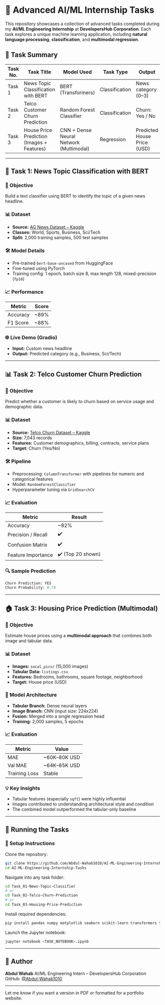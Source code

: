 # 🧠 Advanced AI/ML Internship Tasks

This repository showcases a collection of advanced tasks completed during my **AI/ML Engineering Internship** at **DevelopersHub Corporation**. Each task explores a unique machine learning application, including **natural language processing**, **classification**, and **multimodal regression**.

## 📁 Task Summary

| Task No. | Task Title                                 | Model Used                              | Task Type      | Output                      |
| -------- | ------------------------------------------ | --------------------------------------- | -------------- | --------------------------- |
| Task 1   | News Topic Classification with BERT        | BERT (Transformers)                     | Classification | News category (0–3)         |
| Task 2   | Telco Customer Churn Prediction            | Random Forest Classifier                | Classification | Churn: Yes / No             |
| Task 3   | House Price Prediction (Images + Features) | CNN + Dense Neural Network (Multimodal) | Regression     | Predicted House Price (USD) |

---

## 📰 Task 1: News Topic Classification with BERT

### 🎯 Objective

Build a text classifier using BERT to identify the topic of a given news headline.

### 📊 Dataset

* **Source:** [AG News Dataset – Kaggle](https://www.kaggle.com/datasets/amananandrai/ag-news-classification-dataset)
* **Classes:** World, Sports, Business, Sci/Tech
* **Split:** 2,000 training samples, 500 test samples

### 🛠️ Model Details

* Pre-trained `bert-base-uncased` from HuggingFace
* Fine-tuned using PyTorch
* Training config: 1 epoch, batch size 8, max length 128, mixed-precision (`fp16`)

### 📈 Performance

| Metric   | Score |
| -------- | ----- |
| Accuracy | \~89% |
| F1 Score | \~88% |

### 🌐 Live Demo (Gradio)

* **Input:** Custom news headline
* **Output:** Predicted category (e.g., Business, Sci/Tech)

---

## 📊 Task 2: Telco Customer Churn Prediction

### 🎯 Objective

Predict whether a customer is likely to churn based on service usage and demographic data.

### 📊 Dataset

* **Source:** [Telco Churn Dataset – Kaggle](https://www.kaggle.com/datasets/blastchar/telco-customer-churn)
* **Size:** 7,043 records
* **Features:** Customer demographics, billing, contracts, service plans
* **Target:** Churn (Yes/No)

### 🛠️ Pipeline

* Preprocessing: `ColumnTransformer` with pipelines for numeric and categorical features
* Model: `RandomForestClassifier`
* Hyperparameter tuning via `GridSearchCV`

### 📈 Evaluation

| Metric             | Result            |
| ------------------ | ----------------- |
| Accuracy           | \~82%             |
| Precision / Recall | ✔️                |
| Confusion Matrix   | ✔️                |
| Feature Importance | ✔️ (Top 20 shown) |

### 🔍 Sample Prediction

```python
Churn Prediction: YES
Churn Probability: 0.74
```

---

## 🏠 Task 3: Housing Price Prediction (Multimodal)

### 🎯 Objective

Estimate house prices using a **multimodal approach** that combines both image and tabular data.

### 📊 Dataset

* **Images:** `socal_pics/` (15,000 images)
* **Tabular Data:** `listings.csv`
* **Features:** Bedrooms, bathrooms, square footage, neighborhood
* **Target:** House price (USD)

### 🧠 Model Architecture

* **Tabular Branch:** Dense neural layers
* **Image Branch:** CNN (input size: 224x224)
* **Fusion:** Merged into a single regression head
* **Training:** 2,000 samples, 5 epochs

### 📈 Evaluation

| Metric        | Value         |
| ------------- | ------------- |
| MAE           | \~60K–80K USD |
| Val MAE       | \~64K–85K USD |
| Training Loss | Stable        |

### 💡 Key Insights

* Tabular features (especially `sqft`) were highly influential
* Images contributed to understanding architectural style and condition
* The combined model outperformed the tabular-only baseline

---

## 🚀 Running the Tasks

### 🔧 Setup Instructions

Clone the repository:

```bash
git clone https://github.com/Abdul-Wahab1010/AI-ML-Engineering-Internship-Tasks.git
cd AI-ML-Engineering-Internship-Tasks
```

Navigate into any task folder:

```bash
cd Task_01-News-Topic-Classifier
# or
cd Task_02-Telco-Churn-Prediction
# or
cd Task_03-Housing-Price-Prediction
```

Install required dependencies:

```bash
pip install pandas numpy matplotlib seaborn scikit-learn transformers torch tensorflow opencv-python gradio joblib
```

Launch the Jupyter notebook:

```bash
jupyter notebook <TASK_NOTEBOOK>.ipynb
```

---

## 👤 Author

**Abdul Wahab**
AI/ML Engineering Intern – DevelopersHub Corporation
GitHub: [@Abdul-Wahab1010](https://github.com/Abdul-Wahab1010)

---

Let me know if you want a version in PDF or formatted for a portfolio website.
